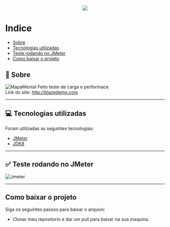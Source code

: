 <h1 align="center">
    <img 
        src="https://i.ytimg.com/vi/1Ww5mRYmcL0/maxresdefault.jpg" 
    >
    </img>
</h1>

# Indice
- [Sobre](#-sobre)
- [Tecnologias utilizadas](#-tecnologias-utilizadas)
- [Teste rodando no JMeter](#-teste-rodando-no-jmeter)
- [Como baixar o projeto](#-como-baixar-o-projeto)

## 👀 Sobre

![MapaMental](https://user-images.githubusercontent.com/69403840/162034303-1a8c7a3d-e06a-4195-b252-f5f1a58bc164.png)
Feito teste de carga e performace. <br>
Link do site: http://blazedemo.com

---

## 💻 Tecnologias utilizadas

Foram utilizadas as seguintes tecnologias:

- [JMeter](https://jmeter.apache.org/)
- [JDK8](https://www.oracle.com/br/java/technologies/javase/javase8-archive-downloads.html)

---

## ✅ Teste rodando no JMeter

![Jmeter](https://user-images.githubusercontent.com/69403840/162047376-94d46b05-9b1b-4507-a983-c71b923607bf.png)

---

## Como baixar o projeto 

Siga os seguintes passos para baixar o arquivo:

- Clonar meu repositorio e dar um pull para baixar na sua maquina.
